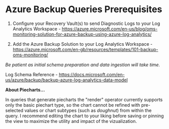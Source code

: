 # Azure Backup Queries Prerequisites
	
1. Configure your Recovery Vault(s) to send Diagnostic Logs to your Log Analytics Workspace - https://azure.microsoft.com/en-us/blog/oms-monitoring-solution-for-azure-backup-using-azure-log-analytics/

2. Add the Azure Backup Solution to your Log Analytics Workspace - https://azure.microsoft.com/en-gb/resources/templates/101-backup-oms-monitoring/

*Be patient as initial schema preparation and data ingestion will take time.*

Log Schema Reference - https://docs.microsoft.com/en-us/azure/backup/backup-azure-log-analytics-data-model

**About Piecharts...**

In queries that generate piecharts the "render" operator currently supports only the basic piechart type, so the chart cannot be refined with pre-selected values or chart subtypes (such as *doughnut*) from within the query. I recommend editing the chart to your liking before saving or pinning the view to maximize the utility and impact of the vizualization.

